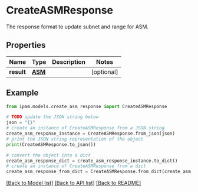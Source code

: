 # CreateASMResponse

The response format to update subnet and range for ASM.

## Properties

Name | Type | Description | Notes
------------ | ------------- | ------------- | -------------
**result** | [**ASM**](ASM.md) |  | [optional] 

## Example

```python
from ipam.models.create_asm_response import CreateASMResponse

# TODO update the JSON string below
json = "{}"
# create an instance of CreateASMResponse from a JSON string
create_asm_response_instance = CreateASMResponse.from_json(json)
# print the JSON string representation of the object
print(CreateASMResponse.to_json())

# convert the object into a dict
create_asm_response_dict = create_asm_response_instance.to_dict()
# create an instance of CreateASMResponse from a dict
create_asm_response_from_dict = CreateASMResponse.from_dict(create_asm_response_dict)
```
[[Back to Model list]](../README.md#documentation-for-models) [[Back to API list]](../README.md#documentation-for-api-endpoints) [[Back to README]](../README.md)


